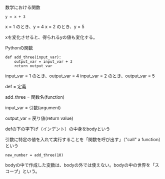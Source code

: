 数学における関数

`y = x + 3`

x = 1 のとき、y = 4
x = 2 のとき、y = 5

xを変化させると、得られるyの値も変化する。

Pythonの関数
```
def add_three(input_var):
    output_var = input_var + 3
    return output_var
```

input_var = 1 のとき、output_var = 4
input_var = 2 のとき、output_var = 5

def = 定義

add_three = 関数名(function)

input_var = 引数(argument)

output_var = 戻り値(return value)

defの下の字下げ（インデント）の中身をbodyという

引数に特定の値を入れて実行することを「関数を呼び出す」（"call" a function）という

```
new_number = add_three(10)
```

bodyの中で作成した変数は、bodyの外では使えない。bodyの中の世界を「スコープ」という。
